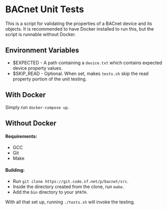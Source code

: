 # BACnet Unit Tests

This is a script for validating the properties of a BACnet device and its objects. It is recommended to have Docker installed to run this, but the script is runnable without Docker.

## Environment Variables
* $EXPECTED - A path containing a `device.txt` which contains expected device property values.
* $SKIP_READ - Optional. When set, makes `tests.sh` skip the read property portion of the unit testing.

## With Docker
Simply run `docker-compose up`.

## Without Docker
#### Requirements:
* GCC
* Git
* Make

#### Building:
* Run `git clone https://git.code.sf.net/p/bacnet/src`.
* Inside the directory created from the clone, run `make`.
* Add the `bin` directory to your `$PATH`.

With all that set up, running `./tests.sh` will invoke the testing.
